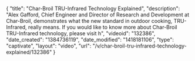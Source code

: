 {
    "title": "Char-Broil TRU-Infrared Technology Explained",
    "description": "Alex Gafford, Chief Engineer and Director of Research and Development at Char-Broil, demonstrates what the new standard in outdoor cooking, TRU-Infrared, really means. If you would like to know more about Char-Broil TRU-Infrared technology, please visit h",
    "videoid": "132386",
    "date_created": "1384736119",
    "date_modified": "1418181106",
    "type": "captivate",
    "layout": "video",
    "url": "\/v\/char-broil-tru-infrared-technology-explained\/132386"
}